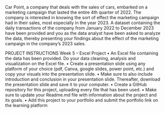 Car Point, a company that deals with the sales of cars, embarked on a marketing campaign 
that lasted the entire 4th quarter of 2022. The company is interested in knowing the sort of 
effect the marketing campaign had in their sales, most especially in the year 2023.
A dataset containing the daily transactions of the company from January 2022 to December 
2023 have been provided and you as the data analyst have been asked to analyze the data, 
thereby presenting your findings about the effect of the marketing campaign in the 
company’s 2023 sales. 

PROJECT INSTRUCTIONS
Week 5 – Excel Project
• An Excel file containing the data has been provided. Do your data cleaning, analysis and visualization 
on the Excel file.
• Create a presentation slide using any platform of your choice (pdf, Canva, google slides, power point, 
etc.) and copy your visuals into the presentation slide.
• Make sure to also include introduction and conclusion in your presentation slide. Thereafter, 
download the presentation slide and save it to your computer.
• Create a GitHub repository for this project, uploading every file that has been used.
• Make sure to update your Readme.md file with information about the project and its goals.
• Add this project to your portfolio and submit the portfolio link on the learning platform 
